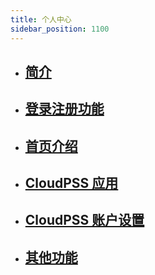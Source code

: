 ```yaml
---
title: 个人中心
sidebar_position: 1100
---
```



* ## [简介](./guide/index.md)

* ## [登录注册功能](./login/index.md)

* ## [首页介绍](./home/index.md)
  
* ## [CloudPSS 应用](./app/index.md)

* ## [CloudPSS 账户设置](./settings/index.md)

* ## [其他功能](./others/index.md)